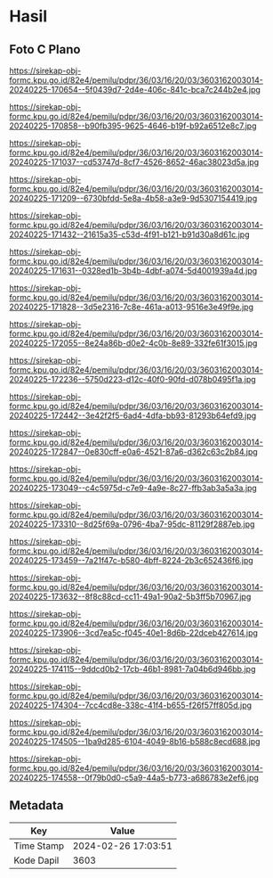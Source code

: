 # Hasil

## Foto C Plano

https://sirekap-obj-formc.kpu.go.id/82e4/pemilu/pdpr/36/03/16/20/03/3603162003014-20240225-170654--5f0439d7-2d4e-406c-841c-bca7c244b2e4.jpg

https://sirekap-obj-formc.kpu.go.id/82e4/pemilu/pdpr/36/03/16/20/03/3603162003014-20240225-170858--b90fb395-9625-4646-b19f-b92a6512e8c7.jpg

https://sirekap-obj-formc.kpu.go.id/82e4/pemilu/pdpr/36/03/16/20/03/3603162003014-20240225-171037--cd53747d-8cf7-4526-8652-46ac38023d5a.jpg

https://sirekap-obj-formc.kpu.go.id/82e4/pemilu/pdpr/36/03/16/20/03/3603162003014-20240225-171209--6730bfdd-5e8a-4b58-a3e9-9d5307154419.jpg

https://sirekap-obj-formc.kpu.go.id/82e4/pemilu/pdpr/36/03/16/20/03/3603162003014-20240225-171432--21615a35-c53d-4f91-b121-b91d30a8d61c.jpg

https://sirekap-obj-formc.kpu.go.id/82e4/pemilu/pdpr/36/03/16/20/03/3603162003014-20240225-171631--0328ed1b-3b4b-4dbf-a074-5d4001939a4d.jpg

https://sirekap-obj-formc.kpu.go.id/82e4/pemilu/pdpr/36/03/16/20/03/3603162003014-20240225-171828--3d5e2316-7c8e-461a-a013-9516e3e49f9e.jpg

https://sirekap-obj-formc.kpu.go.id/82e4/pemilu/pdpr/36/03/16/20/03/3603162003014-20240225-172055--8e24a86b-d0e2-4c0b-8e89-332fe61f3015.jpg

https://sirekap-obj-formc.kpu.go.id/82e4/pemilu/pdpr/36/03/16/20/03/3603162003014-20240225-172236--5750d223-d12c-40f0-90fd-d078b0495f1a.jpg

https://sirekap-obj-formc.kpu.go.id/82e4/pemilu/pdpr/36/03/16/20/03/3603162003014-20240225-172442--3e42f2f5-6ad4-4dfa-bb93-81293b64efd9.jpg

https://sirekap-obj-formc.kpu.go.id/82e4/pemilu/pdpr/36/03/16/20/03/3603162003014-20240225-172847--0e830cff-e0a6-4521-87a6-d362c63c2b84.jpg

https://sirekap-obj-formc.kpu.go.id/82e4/pemilu/pdpr/36/03/16/20/03/3603162003014-20240225-173049--c4c5975d-c7e9-4a9e-8c27-ffb3ab3a5a3a.jpg

https://sirekap-obj-formc.kpu.go.id/82e4/pemilu/pdpr/36/03/16/20/03/3603162003014-20240225-173310--8d25f69a-0796-4ba7-95dc-81129f2887eb.jpg

https://sirekap-obj-formc.kpu.go.id/82e4/pemilu/pdpr/36/03/16/20/03/3603162003014-20240225-173459--7a21f47c-b580-4bff-8224-2b3c652436f6.jpg

https://sirekap-obj-formc.kpu.go.id/82e4/pemilu/pdpr/36/03/16/20/03/3603162003014-20240225-173632--8f8c88cd-cc11-49a1-90a2-5b3ff5b70967.jpg

https://sirekap-obj-formc.kpu.go.id/82e4/pemilu/pdpr/36/03/16/20/03/3603162003014-20240225-173906--3cd7ea5c-f045-40e1-8d6b-22dceb427614.jpg

https://sirekap-obj-formc.kpu.go.id/82e4/pemilu/pdpr/36/03/16/20/03/3603162003014-20240225-174115--9ddcd0b2-17cb-46b1-8981-7a04b6d946bb.jpg

https://sirekap-obj-formc.kpu.go.id/82e4/pemilu/pdpr/36/03/16/20/03/3603162003014-20240225-174304--7cc4cd8e-338c-41f4-b655-f26f57ff805d.jpg

https://sirekap-obj-formc.kpu.go.id/82e4/pemilu/pdpr/36/03/16/20/03/3603162003014-20240225-174505--1ba9d285-6104-4049-8b16-b588c8ecd688.jpg

https://sirekap-obj-formc.kpu.go.id/82e4/pemilu/pdpr/36/03/16/20/03/3603162003014-20240225-174558--0f79b0d0-c5a9-44a5-b773-a686783e2ef6.jpg


## Metadata

| Key        | Value               |
| ---------- | ------------------- |
| Time Stamp | 2024-02-26 17:03:51 |
| Kode Dapil | 3603                |




